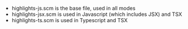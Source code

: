 - highlights-js.scm is the base file, used in all modes
- highlights-jsx.scm is used in Javascript (which includes JSX) and TSX
- highlights-ts.scm is used in Typescript and TSX
